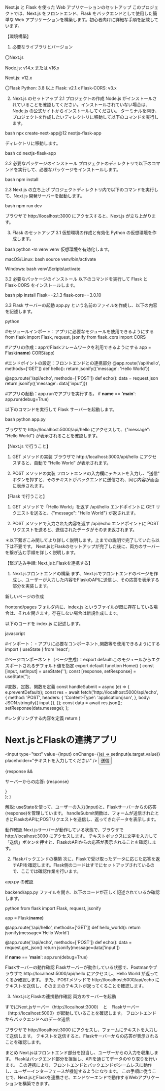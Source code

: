 Next.js と Flask を使った Web アプリケーションのセットアップ
このプロジェクトでは、Next.js をフロントエンド、Flask をバックエンドとして使用した簡単な Web アプリケーションを構築します。初心者向けに詳細な手順を記載しています。

【環境構築】
1. 必要なライブラリとバージョン

〇Next.js

Node.js: v14.x または v16.x

Next.js: v12.x

〇Flask
Python: 3.8 以上
Flask: v2.1.x
Flask-CORS: v3.x

2. Next.js のセットアップ
2.1 プロジェクトの作成
Node.js がインストールされていることを確認してください。インストールされていない場合は、Node.js の公式サイトからインストールしてください。
ターミナルを開き、プロジェクトを作成したいディレクトリに移動して以下のコマンドを実行します。

bash
npx create-next-app@12 nextjs-flask-app

ディレクトリに移動します。

bash
cd nextjs-flask-app

2.2 必要なパッケージのインストール
プロジェクトのディレクトリで以下のコマンドを実行して、必要なパッケージをインストールします。

bash
npm install

2.3 Next.js の立ち上げ
プロジェクトディレクトリ内で以下のコマンドを実行して、Next.js 開発サーバーを起動します。

bash
npm run dev

ブラウザで http://localhost:3000 にアクセスすると、Next.js が立ち上がります。

3. Flask のセットアップ
3.1 仮想環境の作成と有効化
Python の仮想環境を作成します。

bash
python -m venv venv
仮想環境を有効化します。

macOS/Linux:
bash
source venv/bin/activate

Windows:
bash
venv\Scripts\activate

3.2 必要なパッケージのインストール
以下のコマンドを実行して Flask と Flask-CORS をインストールします。

bash
pip install Flask==2.1.3 flask-cors==3.0.10

3.3 Flask サーバーの起動
app.py という名前のファイルを作成し、以下の内容を記述します。

python

#モジュールインポート：アプリに必要なモジュールを使用できるようにする
from flask import Flask, request, jsonify
from flask_cors import CORS

#アプリの作成：appでFlaskフレームワークを利用できるようにする
app = Flask(__name__)
CORS(app)

#エンドポイントの設定：フロントエンドとの連携部分
@app.route('/api/hello', methods=['GET'])
def hello():
    return jsonify({'message': 'Hello World'})

@app.route('/api/echo', methods=['POST'])
def echo():
    data = request.json
    return jsonify({'message': data['input']})

#アプリの起動：app.runでアプリを実行する。
if __name__ == '__main__':
    app.run(debug=True)

以下のコマンドを実行して Flask サーバーを起動します。

bash
python app.py

ブラウザで http://localhost:5000/api/hello にアクセスして、{"message": "Hello World"} が表示されることを確認します。

【Next.js で行うこと】
1. GET メソッドの実装
ブラウザで http://localhost:3000/api/hello にアクセスすると、自動で "Hello World" が表示されます。

2. POST メソッドの実装
フロントエンドの入力欄にテキストを入力し、"送信" ボタンを押すと、そのテキストがバックエンドに送信され、同じ内容が画面に表示されます。

【Flask で行うこと】
1. GET メソッドで「Hello World」を返す
/api/hello エンドポイントに GET リクエストを送ると、{"message": "Hello World"} が返されます。

2. POST メソッドで入力された内容を返す
/api/echo エンドポイントに POST リクエストを送ると、送信されたデータがそのまま返されます。

＊以下繋ぎこみ関してより詳しく説明します。上までの説明で完了していたら以下は不要です。
Next.jsとFlaskのセットアップが完了した後に、両方のサーバーを繋ぎ込む手順を詳しく説明します。

【繋ぎ込み手順: Next.jsとFlaskを連携する】
1. Next.jsフロントエンドの構築
まず、Next.jsでフロントエンドのページを作成し、ユーザーが入力した内容をFlaskのAPIに送信し、その応答を表示する部分を実装します。

新しいページの作成

frontend/pages フォルダ内に、index.js というファイルが既に存在している場合は、それを開きます。存在しない場合は新規作成します。

以下のコードを index.js に記述します。

javascript

#インポート：・アプリに必要なコンポーネント,関数等を使用できるようにする
import { useState } from 'react';

#ページコンポーネント（ページ生成）：export default:このモジュールからエクスポートされるデフォルト値を指定
export default function Home() {
  const [input, setInput] = useState('');
  const [response, setResponse] = useState('');

#変数、定数、関数を定義
  const handleSubmit = async (e) => {
    e.preventDefault();
    const res = await fetch('http://localhost:5000/api/echo', {
      method: 'POST',
      headers: {
        'Content-Type': 'application/json',
      },
      body: JSON.stringify({ input }),
    });
    const data = await res.json();
    setResponse(data.message);
  };

#レンダリングする内容を定義
  return (
    <div>
      <h1>Next.jsとFlaskの連携アプリ</h1>
      <form onSubmit={handleSubmit}>
        <input
          type="text"
          value={input}
          onChange={(e) => setInput(e.target.value)}
          placeholder="テキストを入力してください"
        />
        <button type="submit">送信</button>
      </form>
      {response && <p>サーバーからの応答: {response}</p>}
    </div>
  );
}

解説:
useStateを使って、ユーザーの入力(input)と、Flaskサーバーからの応答(response)を管理しています。
handleSubmit関数は、フォームが送信されたときにFlaskのAPIにPOSTリクエストを送信し、返ってきたデータを表示します。

動作確認
Next.jsサーバーが動作している状態で、ブラウザで http://localhost:3000 にアクセスします。
テキストボックスに文字を入力して「送信」ボタンを押すと、FlaskのAPIからの応答が表示されることを確認します。

2. Flaskバックエンドの構築
次に、Flaskで受け取ったデータに応じた応答を返すAPIを確認します。Flask側のコードはすでにセットアップされているので、ここでは確認作業を行います。

app.py の確認

backend/app.py ファイルを開き、以下のコードが正しく記述されているか確認します。

python
from flask import Flask, request, jsonify

app = Flask(__name__)

@app.route('/api/hello', methods=['GET'])
def hello_world():
    return jsonify(message='Hello World')

@app.route('/api/echo', methods=['POST'])
def echo():
    data = request.get_json()
    return jsonify(message=data['input'])

if __name__ == '__main__':
    app.run(debug=True)

Flaskサーバーの動作確認
Flaskサーバーが動作している状態で、Postmanやブラウザで http://localhost:5000/api/hello にアクセスし、Hello World が返ってくるか確認します。
また、POSTメソッドで http://localhost:5000/api/echo にテキストを送信し、そのままのテキストが返ってくることを確認します。

3. Next.jsとFlaskの連携動作確認
両方のサーバーを起動

すでにNext.jsサーバー（http://localhost:3000）　と　Flaskサーバー（http://localhost:5000）が起動していることを確認します。
フロントエンドからバックエンドへのデータ送信

ブラウザで http://localhost:3000 にアクセスし、フォームにテキストを入力して送信します。
テキストを送信すると、Flaskサーバーからの応答が表示されることを確認します。

まとめ
Next.jsはフロントエンド部分を担当し、ユーザーからの入力を収集します。
Flaskはバックエンド部分を担当し、APIを通じてデータのやり取りを行います。
この連携により、フロントエンドとバックエンドがシームレスに動作し、ユーザーインターフェースが機能するようになります。
この手順に従うことで、Next.jsとFlaskを連携させ、エンドツーエンドで動作するWebアプリケーションを構築できます。
